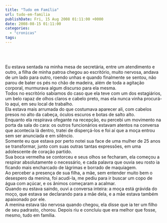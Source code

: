 ```yaml
---
title: "Tudo em Família"
url: tudo-em-familia
publishDate: Fri, 15 Aug 2008 01:11:00 +0000
date: 2008-08-15 01:11:00
categories: 
  - "cronicas"
tags: 
---
```

<a href="http://1.bp.blogspot.com/_BzqI_RDZ6O4/SsZFLTAzQHI/AAAAAAAABAw/IWk_JLJdKdc/s1600-h/84719968.jpg"><img src="http://1.bp.blogspot.com/_BzqI_RDZ6O4/SsZFLTAzQHI/AAAAAAAABAw/IWk_JLJdKdc/s200/84719968.jpg" border="0" alt=""></a><div><br></div><div><span><span><br></span></span></div><div><span><span>Eu estava sentada na minha mesa de secretária, entre um atendimento e outro, a filha de minha patroa chegou ao escritório, muito nervosa, andava de um lado para outro, roendo unhas e quando finalmente se sentou, não parou de bater os pés no chão de madeira, além de toda a agitação corporal, murmurava algum discurso para ela mesma.</span></span></div><div><span><span>Todos no escritório sabíamos do caso que ela teve com um dos estagiários, um belo rapaz de olhos claros e cabelo preto, mas ela nunca vinha procurá-lo aqui, em seu local de trabalho.</span></span></div><div><span><span>Ela estava mais arrumada do que costumava aparecer ali, com cabelos presos no alto da cabeça, óculos escuros e botas de salto alto.</span></span></div><div><span><span>Enquanto ela respirava ofegante na recepção, eu percebi um movimento na porta da sala do cara: os outros funcionários estavam atentos na conversa  que acontecia lá dentro, tratei de disperçá-los e foi aí que a moça entrou sem ser anunciada e em silêncio.</span></span></div><div><span><span>Somente eu que estava por perto notei sua face de uma mulher de 25 anos se transformar, junto com suas outras tantas expressões, em uma adolescente de coração partido.</span></span></div><div><span><span>Sua boca vermelha se contorceu e seus olhos se fecharam, ela começou a respirar absolutamente o necessário, e cada palavra que ouvia seu rosto ia ficando mais encharcado de lágrimas e borrado de maquiagem.</span></span></div><div><span><span>Ao perceber a presença de sua filha, a mãe, sem entender muito bem o desespero da menina, foi acudi-la, me pediu para ir buscar um copo de água com açúcar, e os ânimos começaram a acalmar.</span></span></div><div><span><span>Quando eu estava saindo, ouvi a conversa inteira: a moça está grávida do moço, que estava se declarando para a mãe dela, e a mãe estava também apaixonado por ele.</span></span></div><div><span><span>A menina estava tão nervosa quando chegou, ela disse que ia ter um filho de seu padrasto, chorou. Depois riu e concluiu que era melhor que fosse, mesmo, tudo em família.</span></span></div>
